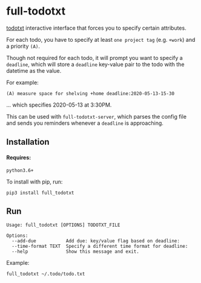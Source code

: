 full-todotxt
======

[todotxt](http://todotxt.org/) interactive interface that forces you to specify certain attributes.

For each todo, you have to specify at least `one project tag` (e.g. `+work`) and a priority `(A)`.

Though not required for each todo, it will prompt you want to specify a `deadline`, which will store a `deadline` key-value pair to the todo with the datetime as the value.

For example:

```
(A) measure space for shelving +home deadline:2020-05-13-15-30
```

... which specifies 2020-05-13 at 3:30PM.

This can be used with `full-todotxt-server`, which parses the config file and sends you reminders whenever a `deadline` is approaching.

Installation
------------

#### Requires:

`python3.6+`

To install with pip, run:

    pip3 install full_todotxt

Run
----------

```
Usage: full_todotxt [OPTIONS] TODOTXT_FILE

Options:
  --add-due           Add due: key/value flag based on deadline:
  --time-format TEXT  Specify a different time format for deadline:
  --help              Show this message and exit.
```

Example:

```
full_todotxt ~/.todo/todo.txt
```

